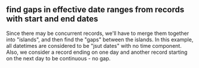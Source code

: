 ## find gaps in effective date ranges from records with start and end dates ##
Since there may be concurrent records, we'll have to merge them together into "islands", and then find the "gaps" between the islands.  In this example, all datetimes are considered to be "jsut dates" with no time component.  Also, we consider a record ending on one day and another record starting on the next day to be continuous - no gap.
